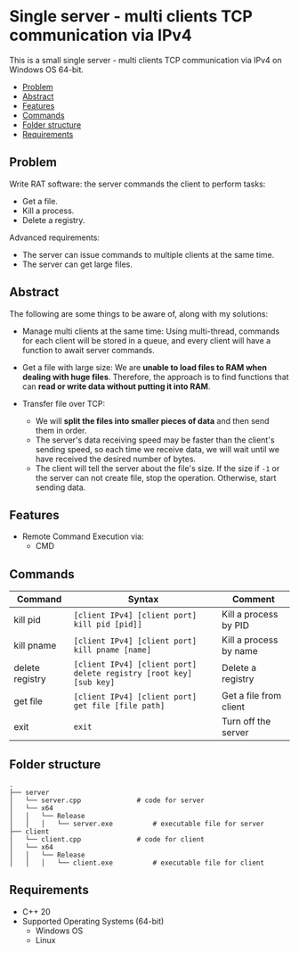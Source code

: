# Single server - multi clients TCP communication via IPv4 

This is a small single server - multi clients TCP communication via IPv4 on Windows OS 64-bit.

- [Problem](#problem)
- [Abstract](#abstract)
- [Features](#features)
- [Commands](#commands)
- [Folder structure](#folder-structure)
- [Requirements](#requirements)

Problem
-------

Write RAT software: the server commands the client to perform tasks: 
- Get a file.
- Kill a process.
- Delete a registry.

Advanced requirements: 
- The server can issue commands to multiple clients at the same time.
- The server can get large files.

Abstract
--------
The following are some things to be aware of, along with my solutions:

* Manage multi clients at the same time: Using multi-thread, commands for each client will be stored in a queue, and every client will have a function to await server commands.

* Get a file with large size: We are **unable to load files to RAM when dealing with huge files**. Therefore, the approach is to find functions that can **read or write data without putting it into RAM**.

* Transfer file over TCP: 
	* We will **split the files into smaller pieces of data** and then send them in order. 
	* The server's data receiving speed may be faster than the client's sending speed, so each time we receive data, we will wait until we have received the desired number of bytes.
	* The client will tell the server about the file's size. If the size if `-1` or the server can not create file, stop the operation. Otherwise, start sending data.

Features
---
* Remote Command Execution via:
  * CMD

Commands
---
|Command|Syntax|Comment|
|-------|------|---------|
|kill pid|`[client IPv4] [client port] kill pid [pid]]`|Kill a process by PID|
|kill pname|`[client IPv4] [client port] kill pname [name]`|Kill a process by name|
|delete registry|`[client IPv4] [client port] delete registry [root key] [sub key]`|Delete a registry|
|get file|`[client IPv4] [client port] get file [file path]`|Get a file from client|
|exit|`exit`|Turn off the server|

Folder structure
----------------
```
.
├── server
│   └── server.cpp				# code for server
│   └── x64
│   │   └── Release
│   │   │   └── server.exe			# executable file for server
├── client              
│   └── client.cpp				# code for client
│   └── x64
│   │   └── Release
│   │   │   └── client.exe			# executable file for client
```


Requirements
---
* C++ 20
* Supported Operating Systems (64-bit)
  * Windows OS
  * Linux

